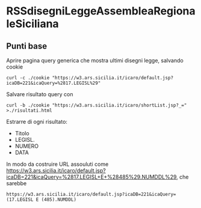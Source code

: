 # RSSdisegniLeggeAssembleaRegionaleSiciliana

## Punti base

Aprire pagina query generica che mostra ultimi disegni legge, salvando cookie 

```
curl -c ./cookie "https://w3.ars.sicilia.it/icaro/default.jsp?icaDB=221&icaQuery=%2817.LEGISL%29"
```

Salvare risultato query con

```
curl -b ./cookie "https://w3.ars.sicilia.it/icaro/shortList.jsp?_=" >./risultati.html
```

Estrarre di ogni risultato:

- Titolo
- LEGISL.
- NUMERO
- DATA

In modo da costruire URL assouluti come <https://w3.ars.sicilia.it/icaro/default.jsp?icaDB=221&icaQuery=%2817.LEGISL+E+%28485%29.NUMDDL%29>, che sarebbe

```
https://w3.ars.sicilia.it/icaro/default.jsp?icaDB=221&icaQuery=(17.LEGISL E (485).NUMDDL)
```
